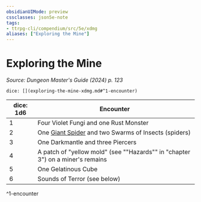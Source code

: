 ```yaml
---
obsidianUIMode: preview
cssclasses: json5e-note
tags:
- ttrpg-cli/compendium/src/5e/xdmg
aliases: ["Exploring the Mine"]
---
```

# Exploring the Mine
*Source: Dungeon Master's Guide (2024) p. 123* 

`dice: [](exploring-the-mine-xdmg.md#^1-encounter)`

| dice: 1d6 | Encounter |
|-----------|-----------|
| 1 | Four Violet Fungi and one Rust Monster |
| 2 | One [Giant Spider](Misc%20Files/CLI/compendium/bestiary/beast/giant-spider-xmm.md) and two Swarms of Insects (spiders) |
| 3 | One Darkmantle and three Piercers |
| 4 | A patch of "yellow mold" (see ""Hazards"" in "chapter 3") on a miner's remains |
| 5 | One Gelatinous Cube |
| 6 | Sounds of Terror (see below) |
^1-encounter